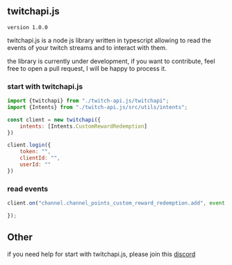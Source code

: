 ## twitchapi.js 

`version 1.0.0`


twitchapi.js is a node js library written in typescript allowing to read the events of your twitch streams and to interact with them.

the library is currently under development, if you want to contribute, feel free to open a pull request, I will be happy to process it.

### start with twitchapi.js

```js
import {twitchapi} from "./twitch-api.js/twitchapi";
import {Intents} from "./twitch-api.js/src/utils/intents";

const client = new twitchapi({
    intents: [Intents.CustomRewardRedemption]
})

client.login({
    token: "",
    clientId: "",
    userId: ""
})
```

### read events

```js
client.on("channel.channel_points_custom_reward_redemption.add", event => {

});
```

## Other

if you need help for start with twitchapi.js, please join this [discord](https://discord.gg/UpNbww77A9)


